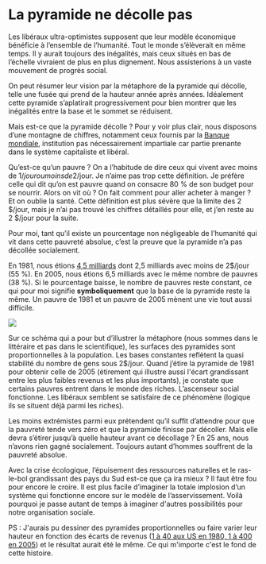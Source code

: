 # La pyramide ne décolle pas

Les libéraux ultra-optimistes supposent que leur modèle économique bénéficie à l’ensemble de l’humanité. Tout le monde s’élèverait en même temps. Il y aurait toujours des inégalités, mais ceux situés en bas de l’échelle vivraient de plus en plus dignement. Nous assisterions à un vaste mouvement de progrès social.

On peut résumer leur vision par la métaphore de la pyramide qui décolle, telle une fusée qui prend de la hauteur année après années. Idéalement cette pyramide s’aplatirait progressivement pour bien montrer que les inégalités entre la base et le sommet se réduisent.

Mais est-ce que la pyramide décolle ? Pour y voir plus clair, nous disposons d’une montagne de chiffres, notamment ceux fournis par la [Banque mondiale](http://econ.worldbank.org), institution pas nécessairement impartiale car partie prenante dans le système capitaliste et libéral.

Qu’est-ce qu’un pauvre ? On a l’habitude de dire ceux qui vivent avec moins de 1$/jour ou moins de 2$/jour. Je n’aime pas trop cette définition. Je préfère celle qui dit qu’on est pauvre quand on consacre 80 % de son budget pour se nourrir. Alors on vit où ? On fait comment pour aller acheter à manger ? Et on oublie la santé. Cette définition est plus sévère que la limite des 2 $/jour, mais je n’ai pas trouvé les chiffres détaillés pour elle, et j’en reste au 2 $/jour pour la suite.

Pour moi, tant qu’il existe un pourcentage non négligeable de l’humanité qui vit dans cette pauvreté absolue, c’est la preuve que la pyramide n’a pas décollée socialement.

En 1981, nous étions [4,5 milliards](http://fr.wikipedia.org/wiki/Population_mondiale) dont 2,5 milliards avec moins de 2$/jour (55 %). En 2005, nous étions 6,5 milliards avec le même nombre de pauvres (38 %). Si le pourcentage baisse, le nombre de pauvres reste constant, ce qui pour moi signifie **symboliquement** que la base de la pyramide reste la même. Un pauvre de 1981 et un pauvre de 2005 mènent une vie tout aussi difficile.

![](http://blog.tcrouzet.comhttps://tcrouzet.com/images_tc/2008/12/pauvresbig.png)

Sur ce schéma qui a pour but d’illustrer la métaphore (nous sommes dans le littéraire et pas dans le scientifique), les surfaces des pyramides sont proportionnelles à la population. Les bases constantes reflètent la quasi stabilité du nombre de gens sous 2$/jour. Quand j’étire la pyramide de 1981 pour obtenir celle de 2005 (étirement qui illustre aussi l'écart grandissant entre les plus faibles revenus et les plus importants), je constate que certains pauvres entrent dans le monde des riches. L’ascenseur social fonctionne. Les libéraux semblent se satisfaire de ce phénomène (logique ils se situent déjà parmi les riches).

Les moins extrémistes parmi eux prétendent qu’il suffit d’attendre pour que la pauvreté tende vers zéro et que la pyramide finisse par décoller. Mais elle devra s’étirer jusqu’à quelle hauteur avant ce décollage ? En 25 ans, nous n’avons rien gagné socialement. Toujours autant d’hommes souffrent de la pauvreté absolue.

Avec la crise écologique, l’épuisement des ressources naturelles et le ras-le-bol grandissant des pays du Sud est-ce que ça ira mieux ? Il faut être fou pour encore le croire. Il est plus facile d’imaginer la totale implosion d’un système qui fonctionne encore sur le modèle de l’asservissement. Voilà pourquoi je passe autant de temps à imaginer d'autres possibilités pour notre organisation sociale.

PS : J'aurais pu dessiner des pyramides proportionnelles ou faire varier leur hauteur en fonction des écarts de revenus ([1 à 40 aux US en 1980, 1 à 400 en 2005](http://www.ffhsj.com/siteFiles/Publications/BB2938A7EB4BC4FE42214E518360D276.pdf)) et le résultat aurait été le même. Ce qui m'importe c'est le fond de cette histoire.